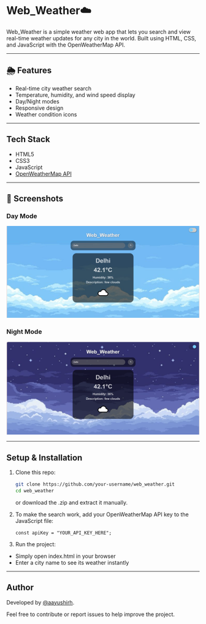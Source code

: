# Web_Weather☁️

Web_Weather is a simple weather web app that lets you search and view real-time weather updates for any city in the world. Built using HTML, CSS, and JavaScript with the OpenWeatherMap API.

---

## 🌦 Features

- Real-time city weather search
- Temperature, humidity, and wind speed display
- Day/Night modes
- Responsive design
- Weather condition icons
---

## Tech Stack

- HTML5
- CSS3
- JavaScript
- [OpenWeatherMap API](https://openweathermap.org/api)
---

## 📸 Screenshots

### Day Mode  
![Day Mode](assets/preview/day.png)

### Night Mode  
![Night Mode](assets/preview/night.png)

---

## Setup & Installation

1. Clone this repo:
   ```bash
   git clone https://github.com/your-username/web_weather.git
   cd web_weather
   ```
    or download the .zip and extract it manually.

2. To make the search work, add your OpenWeatherMap API key to the JavaScript file:

    ```
    const apiKey = "YOUR_API_KEY_HERE";
    ```
    
3. Run the project:

- Simply open index.html in your browser
- Enter a city name to see its weather instantly
---
## Author

Developed by [@aayushirh](https://www.instagram.com/aayushirh/).

Feel free to contribute or report issues to help improve the project.
